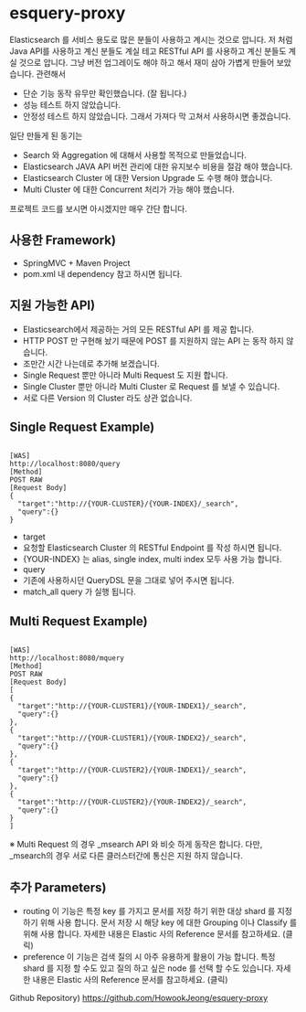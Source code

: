 # esquery-proxy
Elasticsearch 를 서비스 용도로 많은 분들이 사용하고 계시는 것으로 압니다.
저 처럼 Java API를 사용하고 계신 분들도 계실 테고 RESTful API 를 사용하고 계신 분들도 계실 것으로 압니다.
그냥 버전 업그레이도 해야 하고 해서 재미 삼아 가볍게 만들어 보았습니다.
관련해서
- 단순 기능 동작 유무만 확인했습니다. (잘 됩니다.)
- 성능 테스트 하지 않았습니다.
- 안정성 테스트 하지 않았습니다.
그래서 가져다 막 고쳐서 사용하시면 좋겠습니다.

일단 만들게 된 동기는
- Search 와 Aggregation 에 대해서 사용할 목적으로 만들었습니다.
- Elasticsearch JAVA API 버전 관리에 대한 유지보수 비용을 절감 해야 했습니다.
- Elasticsearch Cluster 에 대한 Version Upgrade 도 수행 해야 했습니다.
- Multi Cluster 에 대한 Concurrent 처리가 가능 해야 했습니다.

프로젝트 코드를 보시면 아시겠지만 매우 간단 합니다.

## 사용한 Framework)
- SpringMVC + Maven Project
- pom.xml  내 dependency 참고 하시면 됩니다.

## 지원 가능한 API)
- Elasticsearch에서 제공하는 거의 모든 RESTful API 를 제공 합니다.
 - HTTP POST 만 구현해 놨기 때문에 POST 를 지원하지 않는 API 는 동작 하지 않습니다.
 - 조만간 시간 나는데로 추가해 보겠습니다.
- Single Request 뿐만 아니라 Multi Request 도 지원 합니다.
- Single Cluster 뿐만 아니라 Multi Cluster 로 Request 를 보낼 수 있습니다.
 -  서로 다른 Version 의 Cluster 라도 상관 없습니다.

## Single Request Example)
<pre><code>
[WAS]
http://localhost:8080/query
[Method]
POST RAW
[Request Body]
{
  "target":"http://{YOUR-CLUSTER}/{YOUR-INDEX}/_search",
  "query":{}
}
</code></pre>
- target
 -  요청할 Elasticsearch Cluster 의 RESTful Endpoint 를 작성 하시면 됩니다.
 - {YOUR-INDEX} 는 alias, single index, multi index  모두 사용 가능 합니다.
- query
 - 기존에 사용하시던 QueryDSL 문을 그대로 넣어 주시면 됩니다.
 - match_all  query 가 실행 됩니다.

## Multi Request Example)
<pre><code>
[WAS]
http://localhost:8080/mquery
[Method]
POST RAW
[Request Body]
[
{
  "target":"http://{YOUR-CLUSTER1}/{YOUR-INDEX1}/_search",
  "query":{}
},
{
  "target":"http://{YOUR-CLUSTER1}/{YOUR-INDEX2}/_search",
  "query":{}
},
{
  "target":"http://{YOUR-CLUSTER2}/{YOUR-INDEX1}/_search",
  "query":{}
},
{
  "target":"http://{YOUR-CLUSTER2}/{YOUR-INDEX2}/_search",
  "query":{}
}
]
</code></pre>

※ Multi Request 의 경우 _msearch API 와 비슷 하게 동작은 합니다.
다만, _msearch의 경우 서로 다른 클러스터간에 통신은 지원 하지 않습니다.


## 추가 Parameters)
- routing
이 기능은 특정 key 를 가지고 문서를 저장 하기 위한 대상 shard 를 지정 하기 위해 사용 합니다.
문서 저장 시 해당 key 에 대한 Grouping 이나 Classify 를 위해 사용 합니다.
자세한 내용은 Elastic 사의 Reference 문서를 참고하세요. (클릭)
- preference
이 기능은 검색 질의 시 아주 유용하게 활용이 가능 합니다.
특정 shard 를 지정 할 수도 있고 질의 하고 싶은 node 를 선택 할 수도 있습니다.﻿
자세한 내용은 Elastic 사의 Reference 문서를 참고하세요. (클릭)

Github Repository)
<https://github.com/HowookJeong/esquery-proxy>